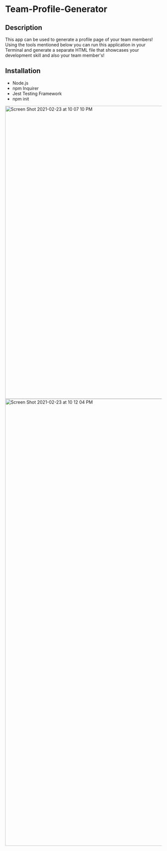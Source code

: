 # Team-Profile-Generator

## Description 
This app can be used to generate a profile page of your team members! Using the tools mentioned below you can run this application in your Terminal and generate a separate HTML file that showcases your development skill and also your team member's!

## Installation
* Node.js
* npm Inquirer
* Jest Testing Framework
* npm init

<img width="942" alt="Screen Shot 2021-02-23 at 10 07 10 PM" src="https://user-images.githubusercontent.com/40181569/108946170-860f1380-7623-11eb-9689-b08cd161ff6a.png">

<img width="1437" alt="Screen Shot 2021-02-23 at 10 12 04 PM" src="https://user-images.githubusercontent.com/40181569/108946521-35e48100-7624-11eb-889e-8114267eda6b.png">
